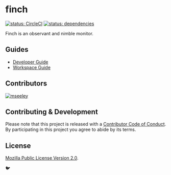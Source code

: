 # finch

[![status: CircleCI](https://circleci.com/gh/mseeley/finch.svg?style=svg)](https://circleci.com/gh/mseeley/finch) [![status: dependencies](https://david-dm.org/mseeley/finch.svg)](https://david-dm.org/mseeley/finch.svg)

Finch is an observant and nimble monitor.

## Guides

- [Developer Guide](docs/Developer%20Guide.md)
- [Workspace Guide](docs/Workspace%20Guide.md)

## Contributors

[![mseeley](https://avatars0.githubusercontent.com/u/30019?s=40)](https://github.com/mseeley)

## Contributing & Development

Please note that this project is released with a [Contributor Code of Conduct](CODE_OF_CONDUCT.md). By
participating in this project you agree to abide by its terms.

## License

[Mozilla Public License Version 2.0](https://github.com/mseeley/finch/blob/master/LICENSE).

:bird:
